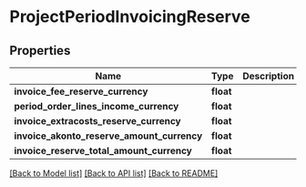 # ProjectPeriodInvoicingReserve

## Properties
Name | Type | Description | Notes
------------ | ------------- | ------------- | -------------
**invoice_fee_reserve_currency** | **float** |  | [optional] 
**period_order_lines_income_currency** | **float** |  | [optional] 
**invoice_extracosts_reserve_currency** | **float** |  | [optional] 
**invoice_akonto_reserve_amount_currency** | **float** |  | [optional] 
**invoice_reserve_total_amount_currency** | **float** |  | [optional] 

[[Back to Model list]](../../README.md#documentation-for-models) [[Back to API list]](../../README.md#documentation-for-api-endpoints) [[Back to README]](../../README.md)

